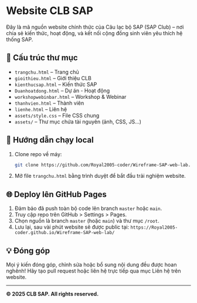 # Website CLB SAP

Đây là mã nguồn website chính thức của Câu lạc bộ SAP (SAP Club) – nơi chia sẻ kiến thức, hoạt động, và kết nối cộng đồng sinh viên yêu thích hệ thống SAP.

## 📁 Cấu trúc thư mục

- `trangchu.html` – Trang chủ
- `gioithieu.html` – Giới thiệu CLB
- `kienthucsap.html` – Kiến thức SAP
- `Duanhoatdong.html` – Dự án - Hoạt động
- `workshopwebinbar.html` – Workshop & Webinar
- `thanhvien.html` – Thành viên
- `lienhe.html` – Liên hệ
- `assets/style.css` – File CSS chung
- `assets/` – Thư mục chứa tài nguyên (ảnh, CSS, JS...)

## 🚀 Hướng dẫn chạy local
1. Clone repo về máy:
   ```bash
   git clone https://github.com/Royal2005-coder/Wireframe-SAP-web-lab.git
   ```
2. Mở file `trangchu.html` bằng trình duyệt để bắt đầu trải nghiệm website.

## 🌐 Deploy lên GitHub Pages
1. Đảm bảo đã push toàn bộ code lên branch `master` hoặc `main`.
2. Truy cập repo trên GitHub > Settings > Pages.
3. Chọn nguồn là branch `master` (hoặc `main`) và thư mục `/root`.
4. Lưu lại, sau vài phút website sẽ được public tại: `https://Royal2005-coder.github.io/Wireframe-SAP-web-lab/`

## 💡 Đóng góp
Mọi ý kiến đóng góp, chỉnh sửa hoặc bổ sung nội dung đều được hoan nghênh! Hãy tạo pull request hoặc liên hệ trực tiếp qua mục Liên hệ trên website.

---
**© 2025 CLB SAP. All rights reserved.** 